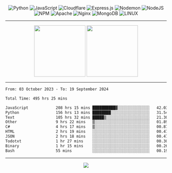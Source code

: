 <div align="center">
  
![Python](https://img.shields.io/badge/python-3670A0?style=for-the-badge&logo=python&logoColor=ffdd54) ![JavaScript](https://img.shields.io/badge/javascript-%23323330.svg?style=for-the-badge&logo=javascript&logoColor=%23F7DF1E) ![Cloudflare](https://img.shields.io/badge/Cloudflare-F38020?style=for-the-badge&logo=Cloudflare&logoColor=white) ![Express.js](https://img.shields.io/badge/express.js-%23404d59.svg?style=for-the-badge&logo=express&logoColor=%2361DAFB) ![Nodemon](https://img.shields.io/badge/NODEMON-%23323330.svg?style=for-the-badge&logo=nodemon&logoColor=%BBDEAD) ![NodeJS](https://img.shields.io/badge/node.js-6DA55F?style=for-the-badge&logo=node.js&logoColor=white) ![NPM](https://img.shields.io/badge/NPM-%23CB3837.svg?style=for-the-badge&logo=npm&logoColor=white) ![Apache](https://img.shields.io/badge/apache-%23D42029.svg?style=for-the-badge&logo=apache&logoColor=white) ![Nginx](https://img.shields.io/badge/nginx-%23009639.svg?style=for-the-badge&logo=nginx&logoColor=white) ![MongoDB](https://img.shields.io/badge/MongoDB-%234ea94b.svg?style=for-the-badge&logo=mongodb&logoColor=white) ![LINUX](https://img.shields.io/badge/Linux-FCC624?style=for-the-badge&logo=linux&logoColor=black)

---


<img src="https://github-readme-streak-stats.herokuapp.com/?user=anotherrandomonline&theme=react" height="160"/>
  
<img src="https://github-readme-stats.vercel.app/api?username=anotherrandomonline&show_icons=true&include_all_commits=true&theme=react" height="160"/>
</div>

---

<!--START_SECTION:waka-->

```txt
From: 03 October 2023 - To: 19 September 2024

Total Time: 495 hrs 25 mins

JavaScript            208 hrs 15 mins ██████████▓░░░░░░░░░░░░░░   42.03 %
Python                156 hrs 13 mins ████████░░░░░░░░░░░░░░░░░   31.54 %
Text                  105 hrs 32 mins █████▒░░░░░░░░░░░░░░░░░░░   21.30 %
Other                 9 hrs 22 mins   ▒░░░░░░░░░░░░░░░░░░░░░░░░   01.89 %
C#                    4 hrs 17 mins   ▒░░░░░░░░░░░░░░░░░░░░░░░░   00.87 %
HTML                  2 hrs 19 mins   ░░░░░░░░░░░░░░░░░░░░░░░░░   00.47 %
JSON                  2 hrs 18 mins   ░░░░░░░░░░░░░░░░░░░░░░░░░   00.47 %
Todotxt               1 hr 27 mins    ░░░░░░░░░░░░░░░░░░░░░░░░░   00.30 %
Binary                1 hr 15 mins    ░░░░░░░░░░░░░░░░░░░░░░░░░   00.26 %
Bash                  55 mins         ░░░░░░░░░░░░░░░░░░░░░░░░░   00.19 %
```

<!--END_SECTION:waka-->

---

<div align="center">
  
![](https://github-profile-trophy.vercel.app/?username=anotherrandomonline&theme=darkhub&no-frame=true&no-bg=true&margin-w=4)

</div>
